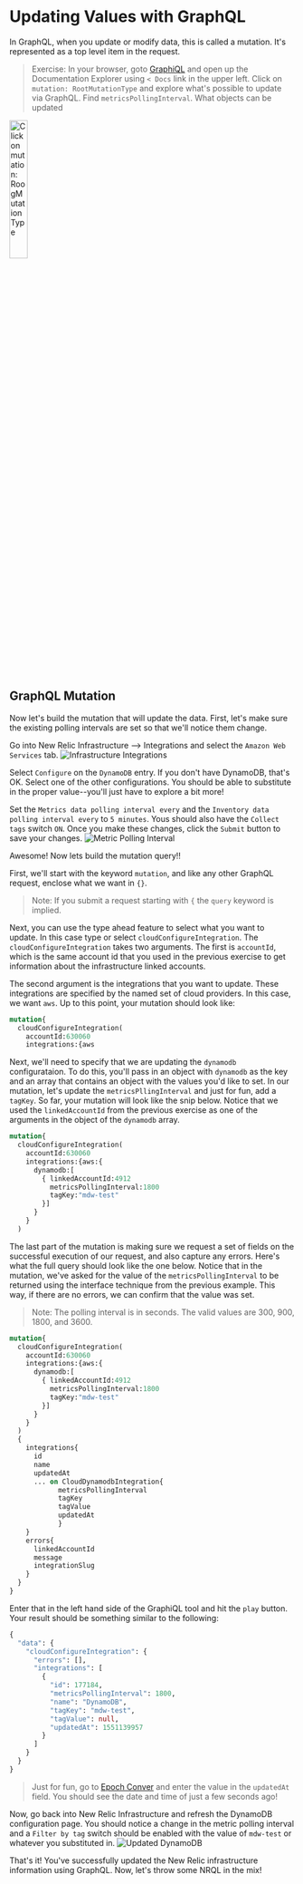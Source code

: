 # Updating Values with GraphQL
In GraphQL, when you update or modify data, this is called a mutation. It's represented as a top level item in the request.

>Exercise: In your browser, goto [GraphiQL](https://api.newrelic.com/graphiql) and open up the Documentation Explorer using `< Docs` link in the upper left.
>Click on `mutation: RootMutationType` and explore what's possible to update via GraphQL. Find `metricsPollingInterval`. What objects can be updated
<img width="25%" src="../screenshots/graphql-ex3-screen01.png" alt="Click on mutation: RoogMutationType"/>


## GraphQL Mutation
Now let's build the mutation that will update the data. First, let's make sure the existing polling intervals are set so that we'll notice them change.

Go into New Relic Infrastructure --> Integrations and select the `Amazon Web Services` tab.
![Infrastructure Integrations](../screenshots/graphql-ex3-screen02.png)

Select `Configure` on the `DynamoDB` entry. If you don't have DynamoDB, that's OK. Select one of the other configurations. You should be able to substitute in the proper value--you'll just have to explore a bit more!

Set the `Metrics data polling interval every` and the `Inventory data polling interval every` to `5 minutes`. Yous should also have the `Collect tags` switch `ON`. Once you make these changes, click the `Submit` button to save your changes.
![Metric Polling Interval](../screenshots/graphql-ex3-screen03.png)


Awesome! Now lets build the mutation query!!

First, we'll start with the keyword `mutation`, and like any other GraphQL request, enclose what we want in `{}`.
>Note: If you submit a request starting with `{` the `query` keyword is implied.

Next, you can use the type ahead feature to select what you want to update. In this case type or select `cloudConfigureIntegration`. The `cloudConfigureIntegration` takes two arguments. The first is `accountId`, which is the same account id that you used in the previous exercise to get information about the infrastructure linked accounts.

The second argument is the integrations that you want to update. These integrations are specified by the named set of cloud providers. In this case, we want `aws`. Up to this point, your mutation should look like:
```graphql
mutation{
  cloudConfigureIntegration(
    accountId:630060
    integrations:{aws
```

Next, we'll need to specify that we are updating the `dynamodb` configurataion. To do this, you'll pass in an object with `dynamodb` as the key and an array that contains an object with the values you'd like to set. In our mutation, let's update the `metricsPllingInterval` and just for fun, add a `tagKey`. So far, your mutation will look like the snip below. Notice that we used the `linkedAccountId` from the previous exercise as one of the arguments in the object of the `dynamodb` array.
```graphql
mutation{
  cloudConfigureIntegration(
    accountId:630060
    integrations:{aws:{
      dynamodb:[
        { linkedAccountId:4912
          metricsPollingInterval:1800
          tagKey:"mdw-test"
        }]
      }
    }
  )
```

The last part of the mutation is making sure we request a set of fields on the successful execution of our request, and also capture any errors. Here's what the full query should look like the one below. Notice that in the mutation, we've asked for the value of the `metricsPollingInterval` to be returned using the interface technique from the previous example. This way, if there are no errors, we can confirm that the value was set.
> Note: The polling interval is in seconds. The valid values are 300, 900, 1800, and 3600.

```graphql
mutation{
  cloudConfigureIntegration(
    accountId:630060
    integrations:{aws:{
      dynamodb:[
        { linkedAccountId:4912
          metricsPollingInterval:1800
          tagKey:"mdw-test"
        }]
      }
    }
  )
  {
    integrations{
      id
      name
      updatedAt
      ... on CloudDynamodbIntegration{
            metricsPollingInterval
            tagKey
            tagValue
            updatedAt
            }
    }
    errors{
      linkedAccountId
      message
      integrationSlug
    }
  }
}
```
Enter that in the left hand side of the GraphiQL tool and hit the `play` button. Your result should be something similar to the following:
```graphql
{
  "data": {
    "cloudConfigureIntegration": {
      "errors": [],
      "integrations": [
        {
          "id": 177184,
          "metricsPollingInterval": 1800,
          "name": "DynamoDB",
          "tagKey": "mdw-test",
          "tagValue": null,
          "updatedAt": 1551139957
        }
      ]
    }
  }
}
```

> Just for fun, go to [Epoch Conver](https://www.epochconverter.com/) and enter the value in the `updatedAt` field. You should see the date and time of just a few seconds ago!

Now, go back into New Relic Infrastructure and refresh the DynamoDB configuration page. You should notice a change in the metric polling interval and a `Filter by tag` switch should be enabled with the value of `mdw-test` or whatever you substituted in.
![Updated DynamoDB](../screenshots/graphql-ex3-screen04.png)

That's it! You've successfully updated the New Relic infrastructure information using GraphQL. Now, let's throw some NRQL in the mix!
